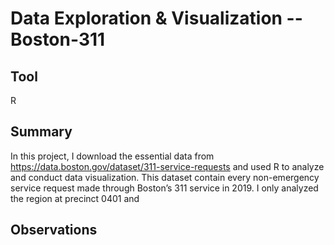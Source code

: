 # Data Exploration & Visualization -- Boston-311

## Tool
R

## Summary
  In this project, I download the essential data from https://data.boston.gov/dataset/311-service-requests and used R to analyze and conduct data visualization. This dataset contain every non-emergency service request made through Boston’s 311 service in 2019. I only analyzed the region at precinct 0401 and 

## Observations


